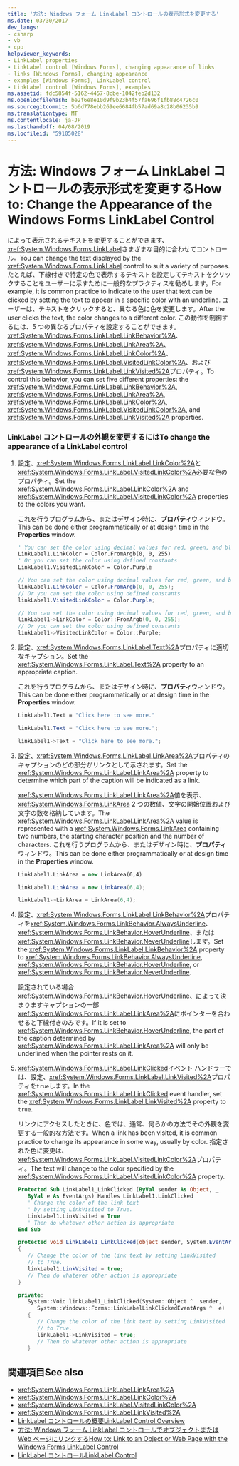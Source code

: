 ```yaml
---
title: '方法: Windows フォーム LinkLabel コントロールの表示形式を変更する'
ms.date: 03/30/2017
dev_langs:
- csharp
- vb
- cpp
helpviewer_keywords:
- LinkLabel properties
- LinkLabel control [Windows Forms], changing appearance of links
- links [Windows Forms], changing appearance
- examples [Windows Forms], LinkLabel control
- LinkLabel control [Windows Forms], examples
ms.assetid: fdc5854f-5162-4457-8cbe-1042feb2d132
ms.openlocfilehash: be2f6e8e10d9f9b23b4f57fa696f1fb88c4726c0
ms.sourcegitcommit: 5b6d778ebb269ee6684fb57ad69a8c28b06235b9
ms.translationtype: MT
ms.contentlocale: ja-JP
ms.lasthandoff: 04/08/2019
ms.locfileid: "59105028"
---
```

# <a name="how-to-change-the-appearance-of-the-windows-forms-linklabel-control"></a><span data-ttu-id="350a4-102">方法: Windows フォーム LinkLabel コントロールの表示形式を変更する</span><span class="sxs-lookup"><span data-stu-id="350a4-102">How to: Change the Appearance of the Windows Forms LinkLabel Control</span></span>
<span data-ttu-id="350a4-103">によって表示されるテキストを変更することができます、<xref:System.Windows.Forms.LinkLabel>さまざまな目的に合わせてコントロール。</span><span class="sxs-lookup"><span data-stu-id="350a4-103">You can change the text displayed by the <xref:System.Windows.Forms.LinkLabel> control to suit a variety of purposes.</span></span> <span data-ttu-id="350a4-104">たとえば、下線付きで特定の色で表示するテキストを設定してテキストをクリックすることをユーザーに示すために一般的なプラクティスを勧めします。</span><span class="sxs-lookup"><span data-stu-id="350a4-104">For example, it is common practice to indicate to the user that text can be clicked by setting the text to appear in a specific color with an underline.</span></span> <span data-ttu-id="350a4-105">ユーザーは、テキストをクリックすると、異なる色に色を変更します。</span><span class="sxs-lookup"><span data-stu-id="350a4-105">After the user clicks the text, the color changes to a different color.</span></span> <span data-ttu-id="350a4-106">この動作を制御するには、5 つの異なるプロパティを設定することができます。 <xref:System.Windows.Forms.LinkLabel.LinkBehavior%2A>、 <xref:System.Windows.Forms.LinkLabel.LinkArea%2A>、 <xref:System.Windows.Forms.LinkLabel.LinkColor%2A>、 <xref:System.Windows.Forms.LinkLabel.VisitedLinkColor%2A>、および<xref:System.Windows.Forms.LinkLabel.LinkVisited%2A>プロパティ。</span><span class="sxs-lookup"><span data-stu-id="350a4-106">To control this behavior, you can set five different properties: the <xref:System.Windows.Forms.LinkLabel.LinkBehavior%2A>, <xref:System.Windows.Forms.LinkLabel.LinkArea%2A>, <xref:System.Windows.Forms.LinkLabel.LinkColor%2A>, <xref:System.Windows.Forms.LinkLabel.VisitedLinkColor%2A>, and <xref:System.Windows.Forms.LinkLabel.LinkVisited%2A> properties.</span></span>  
  
### <a name="to-change-the-appearance-of-a-linklabel-control"></a><span data-ttu-id="350a4-107">LinkLabel コントロールの外観を変更するには</span><span class="sxs-lookup"><span data-stu-id="350a4-107">To change the appearance of a LinkLabel control</span></span>  
  
1.  <span data-ttu-id="350a4-108">設定、<xref:System.Windows.Forms.LinkLabel.LinkColor%2A>と<xref:System.Windows.Forms.LinkLabel.VisitedLinkColor%2A>必要な色のプロパティ。</span><span class="sxs-lookup"><span data-stu-id="350a4-108">Set the <xref:System.Windows.Forms.LinkLabel.LinkColor%2A> and <xref:System.Windows.Forms.LinkLabel.VisitedLinkColor%2A> properties to the colors you want.</span></span>  
  
     <span data-ttu-id="350a4-109">これを行うプログラムから、またはデザイン時に、**プロパティ**ウィンドウ。</span><span class="sxs-lookup"><span data-stu-id="350a4-109">This can be done either programmatically or at design time in the **Properties** window.</span></span>  
  
    ```vb  
    ' You can set the color using decimal values for red, green, and blue  
    LinkLabel1.LinkColor = Color.FromArgb(0, 0, 255)  
    ' Or you can set the color using defined constants  
    LinkLabel1.VisitedLinkColor = Color.Purple  
    ```  
  
    ```csharp  
    // You can set the color using decimal values for red, green, and blue  
    linkLabel1.LinkColor = Color.FromArgb(0, 0, 255);  
    // Or you can set the color using defined constants  
    linkLabel1.VisitedLinkColor = Color.Purple;  
    ```  
  
    ```cpp  
    // You can set the color using decimal values for red, green, and blue  
    linkLabel1->LinkColor = Color::FromArgb(0, 0, 255);  
    // Or you can set the color using defined constants  
    linkLabel1->VisitedLinkColor = Color::Purple;  
    ```  
  
2.  <span data-ttu-id="350a4-110">設定、<xref:System.Windows.Forms.LinkLabel.Text%2A>プロパティに適切なキャプション。</span><span class="sxs-lookup"><span data-stu-id="350a4-110">Set the <xref:System.Windows.Forms.LinkLabel.Text%2A> property to an appropriate caption.</span></span>  
  
     <span data-ttu-id="350a4-111">これを行うプログラムから、またはデザイン時に、**プロパティ**ウィンドウ。</span><span class="sxs-lookup"><span data-stu-id="350a4-111">This can be done either programmatically or at design time in the **Properties** window.</span></span>  
  
    ```vb  
    LinkLabel1.Text = "Click here to see more."  
    ```  
  
    ```csharp  
    linkLabel1.Text = "Click here to see more.";  
    ```  
  
    ```cpp  
    linkLabel1->Text = "Click here to see more.";  
    ```  
  
3.  <span data-ttu-id="350a4-112">設定、<xref:System.Windows.Forms.LinkLabel.LinkArea%2A>プロパティのキャプションのどの部分がリンクとして示されます。</span><span class="sxs-lookup"><span data-stu-id="350a4-112">Set the <xref:System.Windows.Forms.LinkLabel.LinkArea%2A> property to determine which part of the caption will be indicated as a link.</span></span>  
  
     <span data-ttu-id="350a4-113"><xref:System.Windows.Forms.LinkLabel.LinkArea%2A>値を表示、 <xref:System.Windows.Forms.LinkArea> 2 つの数値、文字の開始位置および文字の数を格納しています。</span><span class="sxs-lookup"><span data-stu-id="350a4-113">The <xref:System.Windows.Forms.LinkLabel.LinkArea%2A> value is represented with a <xref:System.Windows.Forms.LinkArea> containing two numbers, the starting character position and the number of characters.</span></span> <span data-ttu-id="350a4-114">これを行うプログラムから、またはデザイン時に、**プロパティ**ウィンドウ。</span><span class="sxs-lookup"><span data-stu-id="350a4-114">This can be done either programmatically or at design time in the **Properties** window.</span></span>  
  
    ```vb  
    LinkLabel1.LinkArea = new LinkArea(6,4)  
    ```  
  
    ```csharp  
    linkLabel1.LinkArea = new LinkArea(6,4);  
    ```  
  
    ```cpp  
    linkLabel1->LinkArea = LinkArea(6,4);  
    ```  
  
4.  <span data-ttu-id="350a4-115">設定、<xref:System.Windows.Forms.LinkLabel.LinkBehavior%2A>プロパティを<xref:System.Windows.Forms.LinkBehavior.AlwaysUnderline>、 <xref:System.Windows.Forms.LinkBehavior.HoverUnderline>、または<xref:System.Windows.Forms.LinkBehavior.NeverUnderline>します。</span><span class="sxs-lookup"><span data-stu-id="350a4-115">Set the <xref:System.Windows.Forms.LinkLabel.LinkBehavior%2A> property to <xref:System.Windows.Forms.LinkBehavior.AlwaysUnderline>, <xref:System.Windows.Forms.LinkBehavior.HoverUnderline>, or <xref:System.Windows.Forms.LinkBehavior.NeverUnderline>.</span></span>  
  
     <span data-ttu-id="350a4-116">設定されている場合<xref:System.Windows.Forms.LinkBehavior.HoverUnderline>、によって決まりますキャプションの一部<xref:System.Windows.Forms.LinkLabel.LinkArea%2A>にポインターを合わせると下線付きのみです。</span><span class="sxs-lookup"><span data-stu-id="350a4-116">If it is set to <xref:System.Windows.Forms.LinkBehavior.HoverUnderline>, the part of the caption determined by <xref:System.Windows.Forms.LinkLabel.LinkArea%2A> will only be underlined when the pointer rests on it.</span></span>  
  
5.  <span data-ttu-id="350a4-117"><xref:System.Windows.Forms.LinkLabel.LinkClicked>イベント ハンドラーでは、設定、<xref:System.Windows.Forms.LinkLabel.LinkVisited%2A>プロパティを`true`します。</span><span class="sxs-lookup"><span data-stu-id="350a4-117">In the <xref:System.Windows.Forms.LinkLabel.LinkClicked> event handler, set the <xref:System.Windows.Forms.LinkLabel.LinkVisited%2A> property to `true`.</span></span>  
  
     <span data-ttu-id="350a4-118">リンクにアクセスしたときに、色では、通常、何らかの方法でその外観を変更する一般的な方法です。</span><span class="sxs-lookup"><span data-stu-id="350a4-118">When a link has been visited, it is common practice to change its appearance in some way, usually by color.</span></span> <span data-ttu-id="350a4-119">指定された色に変更は、<xref:System.Windows.Forms.LinkLabel.VisitedLinkColor%2A>プロパティ。</span><span class="sxs-lookup"><span data-stu-id="350a4-119">The text will change to the color specified by the <xref:System.Windows.Forms.LinkLabel.VisitedLinkColor%2A> property.</span></span>  
  
    ```vb  
    Protected Sub LinkLabel1_LinkClicked (ByVal sender As Object, _  
       ByVal e As EventArgs) Handles LinkLabel1.LinkClicked  
       ' Change the color of the link text  
       ' by setting LinkVisited to True.  
       LinkLabel1.LinkVisited = True  
       ' Then do whatever other action is appropriate  
    End Sub  
    ```  
  
    ```csharp  
    protected void LinkLabel1_LinkClicked(object sender, System.EventArgs e)  
    {  
       // Change the color of the link text by setting LinkVisited   
       // to True.  
       linkLabel1.LinkVisited = true;  
       // Then do whatever other action is appropriate  
    }  
    ```  
  
    ```cpp  
    private:  
       System::Void linkLabel1_LinkClicked(System::Object ^  sender,  
          System::Windows::Forms::LinkLabelLinkClickedEventArgs ^  e)  
       {  
          // Change the color of the link text by setting LinkVisited   
          // to True.  
          linkLabel1->LinkVisited = true;  
          // Then do whatever other action is appropriate  
       }  
    ```  
  
## <a name="see-also"></a><span data-ttu-id="350a4-120">関連項目</span><span class="sxs-lookup"><span data-stu-id="350a4-120">See also</span></span>

- <xref:System.Windows.Forms.LinkLabel.LinkArea%2A>
- <xref:System.Windows.Forms.LinkLabel.LinkColor%2A>
- <xref:System.Windows.Forms.LinkLabel.VisitedLinkColor%2A>
- <xref:System.Windows.Forms.LinkLabel.LinkVisited%2A>
- [<span data-ttu-id="350a4-121">LinkLabel コントロールの概要</span><span class="sxs-lookup"><span data-stu-id="350a4-121">LinkLabel Control Overview</span></span>](linklabel-control-overview-windows-forms.md)
- [<span data-ttu-id="350a4-122">方法: Windows フォーム LinkLabel コントロールでオブジェクトまたは Web ページにリンクする</span><span class="sxs-lookup"><span data-stu-id="350a4-122">How to: Link to an Object or Web Page with the Windows Forms LinkLabel Control</span></span>](link-to-an-object-or-web-page-with-wf-linklabel-control.md)
- [<span data-ttu-id="350a4-123">LinkLabel コントロール</span><span class="sxs-lookup"><span data-stu-id="350a4-123">LinkLabel Control</span></span>](linklabel-control-windows-forms.md)
